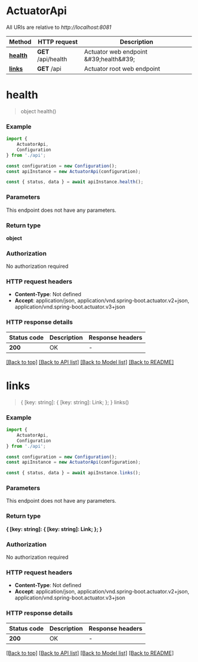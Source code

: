 # ActuatorApi

All URIs are relative to *http://localhost:8081*

|Method | HTTP request | Description|
|------------- | ------------- | -------------|
|[**health**](#health) | **GET** /api/health | Actuator web endpoint \&#39;health\&#39;|
|[**links**](#links) | **GET** /api | Actuator root web endpoint|

# **health**
> object health()


### Example

```typescript
import {
    ActuatorApi,
    Configuration
} from './api';

const configuration = new Configuration();
const apiInstance = new ActuatorApi(configuration);

const { status, data } = await apiInstance.health();
```

### Parameters
This endpoint does not have any parameters.


### Return type

**object**

### Authorization

No authorization required

### HTTP request headers

 - **Content-Type**: Not defined
 - **Accept**: application/json, application/vnd.spring-boot.actuator.v2+json, application/vnd.spring-boot.actuator.v3+json


### HTTP response details
| Status code | Description | Response headers |
|-------------|-------------|------------------|
|**200** | OK |  -  |

[[Back to top]](#) [[Back to API list]](../README.md#documentation-for-api-endpoints) [[Back to Model list]](../README.md#documentation-for-models) [[Back to README]](../README.md)

# **links**
> { [key: string]: { [key: string]: Link; }; } links()


### Example

```typescript
import {
    ActuatorApi,
    Configuration
} from './api';

const configuration = new Configuration();
const apiInstance = new ActuatorApi(configuration);

const { status, data } = await apiInstance.links();
```

### Parameters
This endpoint does not have any parameters.


### Return type

**{ [key: string]: { [key: string]: Link; }; }**

### Authorization

No authorization required

### HTTP request headers

 - **Content-Type**: Not defined
 - **Accept**: application/json, application/vnd.spring-boot.actuator.v2+json, application/vnd.spring-boot.actuator.v3+json


### HTTP response details
| Status code | Description | Response headers |
|-------------|-------------|------------------|
|**200** | OK |  -  |

[[Back to top]](#) [[Back to API list]](../README.md#documentation-for-api-endpoints) [[Back to Model list]](../README.md#documentation-for-models) [[Back to README]](../README.md)

